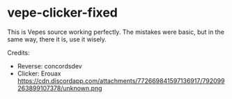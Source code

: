 # vepe-clicker-fixed

This is Vepes source working perfectly.
The mistakes were basic, but in the same way, there it is, use it wisely.

Credits:

* Reverse: concordsdev
* Clicker: Erouax
https://cdn.discordapp.com/attachments/772669841597136917/792099263899107378/unknown.png
